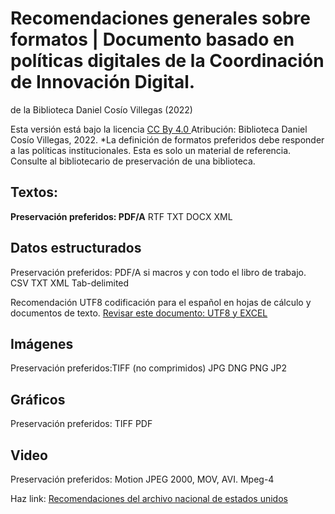 # Recomendaciones generales sobre formatos  | Documento basado en políticas digitales de la Coordinación de Innovación Digital.
de la Biblioteca Daniel Cosío Villegas (2022) 

Esta versión está bajo la licencia [CC By 4.0 ](https://creativecommons.org/licenses/by/4.0/) Atribución: Biblioteca Daniel Cosío Villegas, 2022.
*La definición de formatos preferidos debe responder a las políticas institucionales. Esta es solo un material de referencia. Consulte al bibliotecario
de preservación de una biblioteca.

## Textos:
**Preservación preferidos: PDF/A**
RTF
TXT
DOCX
XML

## Datos estructurados
Preservación preferidos: PDF/A si macros y con todo el libro de trabajo.
CSV
TXT
XML
Tab-delimited

Recomendación UTF8 codificación para el español en hojas de cálculo y documentos de texto. 
[Revisar este documento: UTF8 y EXCEL](https://github.com/ColmexBDCV/talleres/blob/master/Gestion_datos/UTF8%20y%20Unicode.md)

## Imágenes
Preservación preferidos:TIFF (no comprimidos)
JPG
DNG
PNG
JP2

## Gráficos
Preservación preferidos: TIFF
PDF

## Video
Preservación preferidos: Motion JPEG 2000, MOV, AVI.
Mpeg-4

Haz link: [Recomendaciones del archivo nacional de estados unidos](https://www.archives.gov/records-mgmt/policy/transfer-guidance-tables.html)
